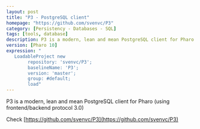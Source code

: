 ```yaml
---
layout: post
title: "P3 - PostgreSQL client"
homepage: "https://github.com/svenvc/P3"
category: [Persistency - Databases - SQL]
tags: [tools, database]
description: P3 is a modern, lean and mean PostgreSQL client for Pharo.
version: [Pharo 10]
expression: "
   LoadableProject new 
		repository: 'svenvc/P3'; 
		baselineName: 'P3'; 
		version: 'master';
		group: #default;
		load"
---
```


P3 is a modern, lean and mean PostgreSQL client for Pharo (using frontend/backend protocol 3.0)

Check [https://github.com/svenvc/P3](https://github.com/svenvc/P3)